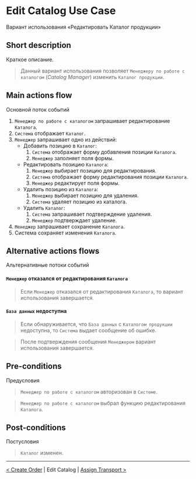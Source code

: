 # Edit Catalog Use Case

Вариант использования «Редактировать Каталог продукции»

## Short description

Краткое описание.

> Данный вариант использования позволяет `Менеджеру по работе с каталогом`
> (_Catalog Manager_) изменить `Каталог продукции`.

## Main actions flow

Основной поток событий

1. `Менеджер по работе с каталогом` запрашивает редактирование `Каталога`.
2. `Система` отображает `Каталог`.
3. `Менеджер` запрашивает одно из действий:
   * Добавить позицию в `Каталог`:
     1. `Система` отображает форму добавления позиции `Каталога`.
     2. `Менеджер` заполняет поля формы.
   * Редактировать позицию `Каталога`:
     1. `Менеджер` выбирает позицию для редактирования.
     2. `Система` отображает форму редактирования позиции `Каталога`.
     3. `Менеджер` редактирует поля формы.
   * Удалить позицию из `Каталога`:
     1. `Менеджер` выбирает позицию для удаления.
     2. `Система` удаляет позицию из каталога.
   * Удалить `Каталог`:
     1. `Система` запрашивает подтверждение удаления.
     2. `Менеджер` подтверждает удаление.
4. `Менеджер` запрашивает сохранение `Каталога`.
5. Система сохраняет изменения `Каталога`.

## Alternative actions flows

Альтернативные потоки событий

#### `Менеджер` отказался от редактирования `Каталога`

> Если `Менеджер` отказался от редактирования `Каталога`, то вариант
> использования завершается.

#### `База данных` недоступна

> Если обнаруживается, что `База данных` с `Каталогом продукции` недоступна, то
> `Система` выдает сообщение об ошибке.

> После подтверждения сообщения `Менеджером` вариант использования завершается.

## Pre-conditions

Предусловия

> `Менеджер по работе с каталогом` авторизован в `Системе`.

> `Менеджер по работе с каталогом` выбрал функцию редактирования `Каталога`.

## Post-conditions

Постусловия

> `Каталог` изменен.

---

[< Create Order](https://github.com/Drapegnik/bsu/blob/master/technology/lab2/docs/create-order.md)
| Edit Catalog |
[Assign Transport >](https://github.com/Drapegnik/bsu/blob/master/technology/lab2/docs/assign-transport-for-return.md)
